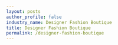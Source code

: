 ```yaml
---
layout: posts 
author_profile: false 
industry_name: Designer Fashion Boutique
title: Designer Fashion Boutique
permalink: /designer-fashion-boutique
---
```

